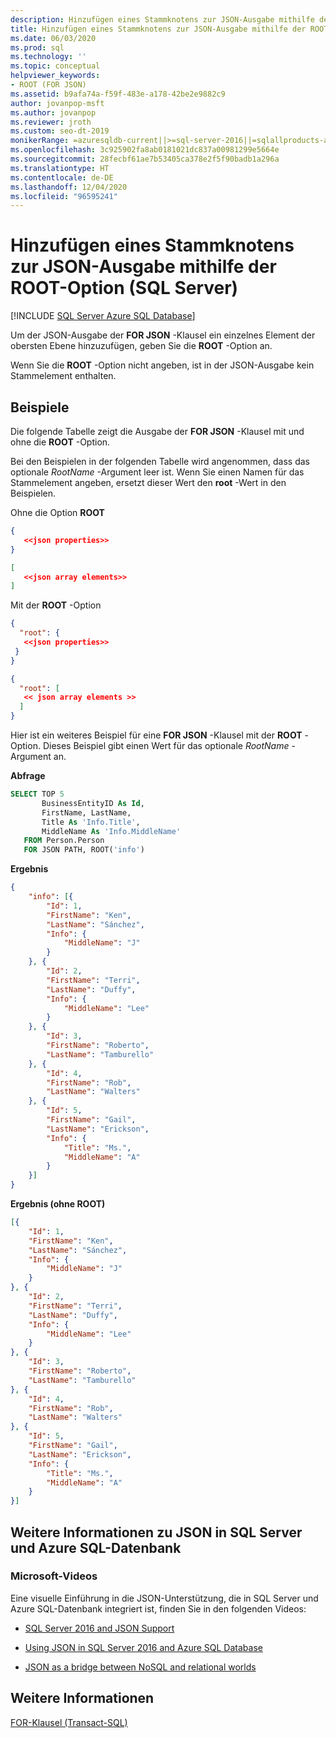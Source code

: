 ```yaml
---
description: Hinzufügen eines Stammknotens zur JSON-Ausgabe mithilfe der ROOT-Option (SQL Server)
title: Hinzufügen eines Stammknotens zur JSON-Ausgabe mithilfe der ROOT-Option
ms.date: 06/03/2020
ms.prod: sql
ms.technology: ''
ms.topic: conceptual
helpviewer_keywords:
- ROOT (FOR JSON)
ms.assetid: b9afa74a-f59f-483e-a178-42be2e9882c9
author: jovanpop-msft
ms.author: jovanpop
ms.reviewer: jroth
ms.custom: seo-dt-2019
monikerRange: =azuresqldb-current||>=sql-server-2016||=sqlallproducts-allversions||>=sql-server-linux-2017||=azuresqldb-mi-current
ms.openlocfilehash: 3c925902fa8ab0181021dc837a00981299e5664e
ms.sourcegitcommit: 28fecbf61ae7b53405ca378e2f5f90badb1a296a
ms.translationtype: HT
ms.contentlocale: de-DE
ms.lasthandoff: 12/04/2020
ms.locfileid: "96595241"
---
```

# <a name="add-a-root-node-to-json-output-with-the-root-option-sql-server"></a>Hinzufügen eines Stammknotens zur JSON-Ausgabe mithilfe der ROOT-Option (SQL Server)
[!INCLUDE [SQL Server Azure SQL Database](../../includes/applies-to-version/sqlserver2016-asdb.md)]

  Um der JSON-Ausgabe der **FOR JSON** -Klausel ein einzelnes Element der obersten Ebene hinzuzufügen, geben Sie die **ROOT** -Option an.  
  
 Wenn Sie die **ROOT** -Option nicht angeben, ist in der JSON-Ausgabe kein Stammelement enthalten.  
  
## <a name="examples"></a>Beispiele  
 Die folgende Tabelle zeigt die Ausgabe der **FOR JSON** -Klausel mit und ohne die **ROOT** -Option.  
  
 Bei den Beispielen in der folgenden Tabelle wird angenommen, dass das optionale *RootName* -Argument leer ist. Wenn Sie einen Namen für das Stammelement angeben, ersetzt dieser Wert den **root** -Wert in den Beispielen.  
  
 Ohne die Option **ROOT**  
  
```json  
{  
   <<json properties>>  
}  
```  
  
```json  
[  
   <<json array elements>>  
]  
```  
  
 Mit der **ROOT** -Option  
  
```json  
{   
  "root": {  
   <<json properties>>  
 }  
}  
```  
  
```json  
{   
  "root": [  
   << json array elements >>  
  ]  
}  
```  
  
 Hier ist ein weiteres Beispiel für eine **FOR JSON** -Klausel mit der **ROOT** -Option. Dieses Beispiel gibt einen Wert für das optionale *RootName* -Argument an.  
  
 **Abfrage**  
  
```sql  
SELECT TOP 5   
       BusinessEntityID As Id,  
       FirstName, LastName,  
       Title As 'Info.Title',  
       MiddleName As 'Info.MiddleName'  
   FROM Person.Person  
   FOR JSON PATH, ROOT('info')
```  
  
 **Ergebnis**  
  
```json  
{
    "info": [{
        "Id": 1,
        "FirstName": "Ken",
        "LastName": "Sánchez",
        "Info": {
            "MiddleName": "J"
        }
    }, {
        "Id": 2,
        "FirstName": "Terri",
        "LastName": "Duffy",
        "Info": {
            "MiddleName": "Lee"
        }
    }, {
        "Id": 3,
        "FirstName": "Roberto",
        "LastName": "Tamburello"
    }, {
        "Id": 4,
        "FirstName": "Rob",
        "LastName": "Walters"
    }, {
        "Id": 5,
        "FirstName": "Gail",
        "LastName": "Erickson",
        "Info": {
            "Title": "Ms.",
            "MiddleName": "A"
        }
    }]
}
```  
  
 **Ergebnis (ohne ROOT)**  
  
```json  
[{
    "Id": 1,
    "FirstName": "Ken",
    "LastName": "Sánchez",
    "Info": {
        "MiddleName": "J"
    }
}, {
    "Id": 2,
    "FirstName": "Terri",
    "LastName": "Duffy",
    "Info": {
        "MiddleName": "Lee"
    }
}, {
    "Id": 3,
    "FirstName": "Roberto",
    "LastName": "Tamburello"
}, {
    "Id": 4,
    "FirstName": "Rob",
    "LastName": "Walters"
}, {
    "Id": 5,
    "FirstName": "Gail",
    "LastName": "Erickson",
    "Info": {
        "Title": "Ms.",
        "MiddleName": "A"
    }
}]
```  

## <a name="learn-more-about-json-in-sql-server-and-azure-sql-database"></a>Weitere Informationen zu JSON in SQL Server und Azure SQL-Datenbank  
  
### <a name="microsoft-videos"></a>Microsoft-Videos

Eine visuelle Einführung in die JSON-Unterstützung, die in SQL Server und Azure SQL-Datenbank integriert ist, finden Sie in den folgenden Videos:

-   [SQL Server 2016 and JSON Support](https://channel9.msdn.com/Shows/Data-Exposed/SQL-Server-2016-and-JSON-Support)

-   [Using JSON in SQL Server 2016 and Azure SQL Database](https://channel9.msdn.com/Shows/Data-Exposed/Using-JSON-in-SQL-Server-2016-and-Azure-SQL-Database)

-   [JSON as a bridge between NoSQL and relational worlds](https://channel9.msdn.com/events/DataDriven/SQLServer2016/JSON-as-a-bridge-betwen-NoSQL-and-relational-worlds)
 
## <a name="see-also"></a>Weitere Informationen  
 [FOR-Klausel &#40;Transact-SQL&#41;](../../t-sql/queries/select-for-clause-transact-sql.md)  
  
  
